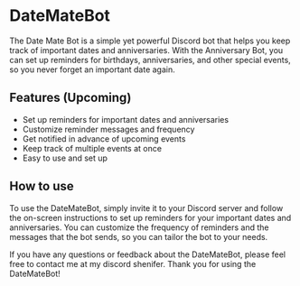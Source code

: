 # DateMateBot
The Date Mate Bot is a simple yet powerful Discord bot that helps you keep track of important dates and anniversaries. With the Anniversary Bot, you can set up reminders for birthdays, anniversaries, and other special events, so you never forget an important date again.

## Features (Upcoming)
- Set up reminders for important dates and anniversaries
- Customize reminder messages and frequency
- Get notified in advance of upcoming events
- Keep track of multiple events at once
- Easy to use and set up

## How to use
To use the DateMateBot, simply invite it to your Discord server and follow the on-screen instructions to set up reminders for your important dates and anniversaries. You can customize the frequency of reminders and the messages that the bot sends, so you can tailor the bot to your needs.

If you have any questions or feedback about the DateMateBot, please feel free to contact me at my discord shenifer. Thank you for using the DateMateBot!
